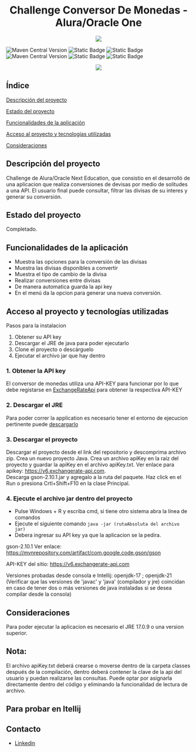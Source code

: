<h1 align="center"> Challenge Conversor De Monedas - Alura/Oracle One </h1>

<p align="center"><img src="https://github.com/Micky169/conversor-de-moneda/assets/139664430/7107852a-ba3d-4941-ba1d-c376d8bbd30e"></p>

![Maven Central Version](https://img.shields.io/maven-central/v/org.junit.jupiter/junit-jupiter-api?versionPrefix=5.10.2&style=for-the-badge&logo=junit5&label=JUnit5&color=824D74link=https%3A%2F%2Fjunit.org%2Fjunit5%2Fdocs%2Fsnapshot%2Frelease-notes%2F)
![Static Badge](https://img.shields.io/badge/Java-17.0.9-blue?style=for-the-badge&link=https%3A%2F%2Fwww.oracle.com%2Fjava%2Ftechnologies%2Fjavase%2Fjdk17-archive-downloads.html)
![Static Badge](https://img.shields.io/badge/Json-violet?style=for-the-badge&logo=Json&logoColor=grey&labelColor=black)
![Maven Central Version](https://img.shields.io/maven-central/v/com.google.code.gson/gson?versionPrefix=2.10.1&style=for-the-badge&label=Gson&color=153448&link=https%3A%2F%2Fgithub.com%2Fgoogle%2Fgson)
![Static Badge](https://img.shields.io/badge/Release%20Date-April-5F374B?style=for-the-badge&labelColor=416D19)
![Static Badge](https://img.shields.io/badge/status-finished-yellow?style=for-the-badge&labelColor=76885B)
<p align="center"><img src="https://img.shields.io/badge/Licence-Mit-fedcba?style=for-the-badge&labelColor=black"></p>


## Índice

[Descripción del proyecto](#descripción-del-proyecto)

[Estado del proyecto](#Estado-del-proyecto)

[Funcionalidades de la aplicación](#Funcionalidades-de-la-aplicación)

[Acceso al proyecto y tecnologías utilizadas](#Acceso-al-proyecto-y-tecnologías-utilizadas)

[Consideraciones](#consideraciones)



## Descripción del proyecto

Challenge de Alura/Oracle Next Education, que consistio en el desarrolló de una aplicacion que realiza conversiones de devisas por medio de solitudes a una API.
El usuario final puede consultar, filtrar las divisas de su interes y generar su conversión.


## Estado del proyecto

Completado.



## Funcionalidades de la aplicación 

* Muestra las opciones para la conversión de las divisas
* Muestra las divisas disponibles a convertir 
* Muestra el tipo de cambio de la divisa 
* Realizar conversiones entre divisas  
* De manera automatica guarda la api key
* En el menú da la opcion para generar una nueva conversión.


## Acceso al proyecto y tecnologías utilizadas

Pasos para la instalacion
   1. Obtener su API key
   2. Descargar el JRE de java para poder ejecutarlo
   3. Clone el proyecto o descárguelo
   4. Ejecutar el archivo jar que hay dentro

### 1. Obtener la API key
El conversor de monedas utiliza una API-KEY para funcionar por lo que debe registarse en [ExchangeRateApi](https://v6.exchangerate-api.com) para obtener la respectiva API-KEY
### 2. Descargar el JRE
Para poder correr la application es necesario tener el entorno de ejecucion pertinente puede [descargarlo](https://www.oracle.com/java/technologies/downloads/)
### 3. Descargar el proyecto
Descargar el proyecto desde el link del repositorio y descomprima archivo zip.
Crea un nuevo proyecto Java.
Crea un archivo apiKey en la raíz del proyecto y guardar la apiKey en el archivo apiKey.txt. Ver enlace para apikey: https://v6.exchangerate-api.com.  
Descarga gson-2.10.1.jar y agregalo a la ruta del paquete.
Haz click en el Run o presiona Crtl+Shift+F10 en la clase Principal.
### 4. Ejecute el archivo jar dentro del proyecto
 - Pulse Windows + R y escriba cmd, si tiene otro sistema abra la línea de comandos
 - Ejecute el siguiente comando `java -jar (rutaAbsoluta del archivo jar)`
 - Debera ingresar su API key ya que la aplicacion se la pedira.

gson-2.10.1
Ver enlace: https://mvnrepository.com/artifact/com.google.code.gson/gson

API-KEY del sitio: https://v6.exchangerate-api.com

Versiones probadas desde consola e Intellij: openjdk-17 ; openjdk-21
(Verificar que las versiones de 'javac' y 'java' (compilador y jre) coincidan en caso de tener dos o más versiones de java instaladas si se desea compilar desde la consola)

## Consideraciones

Para poder ejecutar la aplicacion es necesario el JRE 17.0.9 o una version superior.

## Nota:

El archivo apiKey.txt deberá crearse o moverse dentro de la carpeta classes después de la compilación, dentro deberá contener la clave de la api del usuario y puedan realizarse las consultas. Puede optar por asignarla directamente dentro del código y eliminando la funcionalidad de lectura de archivo.

## Para probar en Itellij



## Contacto
 * [Linkedin](https://www.linkedin.com/in/jesus-alcaraz-)
 


